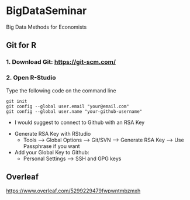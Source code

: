 # BigDataSeminar
Big Data Methods for Economists

## Git for R

### 1. Download Git: https://git-scm.com/
### 2. Open R-Studio
Type the following code on the command line
```
git init
git config --global user.email "your@email.com"
git config --global user.name "your-github-username"
```
- I would suggest to connect to Github with an RSA Key
* Generate RSA Key with RStudio
  + Tools --> Global Options --> Git/SVN --> Generate RSA Key --> Use Passphrase if you want
* Add your Global Key to Github: 
  + Personal Settings --> SSH and GPG keys






## Overleaf
https://www.overleaf.com/5299229479fwpwntmbzmxh
